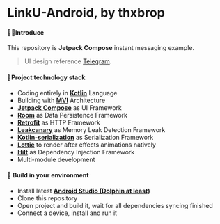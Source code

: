 # LinkU-Android, by thxbrop

#### 🙋‍♂️Introduce

This repository is **Jetpack Compose** instant messaging example.

> UI design reference [Telegram](https://github.com/DrKLO/Telegram).

#### 📙Project technology stack

- Coding entirely in **[Kotlin](https://kotlinlang.org/)** Language
- Building with **[MVI](https://developer.android.com/jetpack/compose/architecture#udf)** Architecture
- **[Jetpack Compose](https://developer.android.com/jetpack/compose)** as UI Framework
- **[Room](https://developer.android.com/training/data-storage/room)** as Data Persistence Framework
- **[Retrofit](https://square.github.io/retrofit/)** as HTTP Framework
- **[Leakcanary](https://square.github.io/leakcanary/)** as Memory Leak Detection Framework
- **[Kotlin-serialization](https://kotlinlang.org/docs/serialization.html)** as Serialization Framework
- **[Lottie](https://github.com/airbnb/lottie-android)** to render after effects animations natively
- **[Hilt](https://developer.android.com/training/dependency-injection/hilt-android)** as Dependency Injection Framework
- Multi-module development

#### 🎉 Build in your environment

- Install latest **[Android Studio (Dolphin at least)](https://developer.android.com/studio/preview)**
- Clone this repository
- Open project and build it, wait for all dependencies syncing finished
- Connect a device, install and run it
